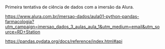 Primeira tentativa de ciência de dados com a imersão da Alura.

https://www.alura.com.br/imersao-dados/aula01-python-pandas-farmacologia?utm_campaign=imersao_dados_3_aulas_aula_1&utm_medium=email&utm_source=RD+Station

https://pandas.pydata.org/docs/reference/index.html#api